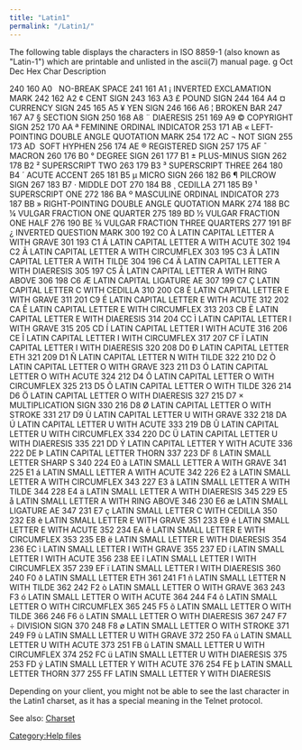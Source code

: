 ```yaml
---
title: "Latin1"
permalink: "/Latin1/"
---
```


The following table displays the characters in ISO 8859-1 (also known as
"Latin-1") which are printable and unlisted in the ascii(7) manual page.
<nowiki>g Oct Dec Hex Char Description

240 160 A0   NO-BREAK SPACE 241 161 A1 ¡ INVERTED EXCLAMATION MARK 242
162 A2 ¢ CENT SIGN 243 163 A3 £ POUND SIGN 244 164 A4 ¤ CURRENCY SIGN
245 165 A5 ¥ YEN SIGN 246 166 A6 ¦ BROKEN BAR 247 167 A7 § SECTION SIGN
250 168 A8 ¨ DIAERESIS 251 169 A9 © COPYRIGHT SIGN 252 170 AA ª FEMININE
ORDINAL INDICATOR 253 171 AB « LEFT-POINTING DOUBLE ANGLE QUOTATION MARK
254 172 AC ¬ NOT SIGN 255 173 AD ­ SOFT HYPHEN 256 174 AE ® REGISTERED
SIGN 257 175 AF ¯ MACRON 260 176 B0 ° DEGREE SIGN 261 177 B1 ±
PLUS-MINUS SIGN 262 178 B2 ² SUPERSCRIPT TWO 263 179 B3 ³ SUPERSCRIPT
THREE 264 180 B4 ´ ACUTE ACCENT 265 181 B5 µ MICRO SIGN 266 182 B6 ¶
PILCROW SIGN 267 183 B7 · MIDDLE DOT 270 184 B8 ¸ CEDILLA 271 185 B9 ¹
SUPERSCRIPT ONE 272 186 BA º MASCULINE ORDINAL INDICATOR 273 187 BB »
RIGHT-POINTING DOUBLE ANGLE QUOTATION MARK 274 188 BC ¼ VULGAR FRACTION
ONE QUARTER 275 189 BD ½ VULGAR FRACTION ONE HALF 276 190 BE ¾ VULGAR
FRACTION THREE QUARTERS 277 191 BF ¿ INVERTED QUESTION MARK 300 192 C0 À
LATIN CAPITAL LETTER A WITH GRAVE 301 193 C1 Á LATIN CAPITAL LETTER A
WITH ACUTE 302 194 C2 Â LATIN CAPITAL LETTER A WITH CIRCUMFLEX 303 195
C3 Ã LATIN CAPITAL LETTER A WITH TILDE 304 196 C4 Ä LATIN CAPITAL LETTER
A WITH DIAERESIS 305 197 C5 Å LATIN CAPITAL LETTER A WITH RING ABOVE 306
198 C6 Æ LATIN CAPITAL LIGATURE AE 307 199 C7 Ç LATIN CAPITAL LETTER C
WITH CEDILLA 310 200 C8 È LATIN CAPITAL LETTER E WITH GRAVE 311 201 C9 É
LATIN CAPITAL LETTER E WITH ACUTE 312 202 CA Ê LATIN CAPITAL LETTER E
WITH CIRCUMFLEX 313 203 CB Ë LATIN CAPITAL LETTER E WITH DIAERESIS 314
204 CC Ì LATIN CAPITAL LETTER I WITH GRAVE 315 205 CD Í LATIN CAPITAL
LETTER I WITH ACUTE 316 206 CE Î LATIN CAPITAL LETTER I WITH CIRCUMFLEX
317 207 CF Ï LATIN CAPITAL LETTER I WITH DIAERESIS 320 208 D0 Ð LATIN
CAPITAL LETTER ETH 321 209 D1 Ñ LATIN CAPITAL LETTER N WITH TILDE 322
210 D2 Ò LATIN CAPITAL LETTER O WITH GRAVE 323 211 D3 Ó LATIN CAPITAL
LETTER O WITH ACUTE 324 212 D4 Ô LATIN CAPITAL LETTER O WITH CIRCUMFLEX
325 213 D5 Õ LATIN CAPITAL LETTER O WITH TILDE 326 214 D6 Ö LATIN
CAPITAL LETTER O WITH DIAERESIS 327 215 D7 × MULTIPLICATION SIGN 330 216
D8 Ø LATIN CAPITAL LETTER O WITH STROKE 331 217 D9 Ù LATIN CAPITAL
LETTER U WITH GRAVE 332 218 DA Ú LATIN CAPITAL LETTER U WITH ACUTE 333
219 DB Û LATIN CAPITAL LETTER U WITH CIRCUMFLEX 334 220 DC Ü LATIN
CAPITAL LETTER U WITH DIAERESIS 335 221 DD Ý LATIN CAPITAL LETTER Y WITH
ACUTE 336 222 DE Þ LATIN CAPITAL LETTER THORN 337 223 DF ß LATIN SMALL
LETTER SHARP S 340 224 E0 à LATIN SMALL LETTER A WITH GRAVE 341 225 E1 á
LATIN SMALL LETTER A WITH ACUTE 342 226 E2 â LATIN SMALL LETTER A WITH
CIRCUMFLEX 343 227 E3 ã LATIN SMALL LETTER A WITH TILDE 344 228 E4 ä
LATIN SMALL LETTER A WITH DIAERESIS 345 229 E5 å LATIN SMALL LETTER A
WITH RING ABOVE 346 230 E6 æ LATIN SMALL LIGATURE AE 347 231 E7 ç LATIN
SMALL LETTER C WITH CEDILLA 350 232 E8 è LATIN SMALL LETTER E WITH GRAVE
351 233 E9 é LATIN SMALL LETTER E WITH ACUTE 352 234 EA ê LATIN SMALL
LETTER E WITH CIRCUMFLEX 353 235 EB ë LATIN SMALL LETTER E WITH
DIAERESIS 354 236 EC ì LATIN SMALL LETTER I WITH GRAVE 355 237 ED í
LATIN SMALL LETTER I WITH ACUTE 356 238 EE î LATIN SMALL LETTER I WITH
CIRCUMFLEX 357 239 EF ï LATIN SMALL LETTER I WITH DIAERESIS 360 240 F0 ð
LATIN SMALL LETTER ETH 361 241 F1 ñ LATIN SMALL LETTER N WITH TILDE 362
242 F2 ò LATIN SMALL LETTER O WITH GRAVE 363 243 F3 ó LATIN SMALL LETTER
O WITH ACUTE 364 244 F4 ô LATIN SMALL LETTER O WITH CIRCUMFLEX 365 245
F5 õ LATIN SMALL LETTER O WITH TILDE 366 246 F6 ö LATIN SMALL LETTER O
WITH DIAERESIS 367 247 F7 ÷ DIVISION SIGN 370 248 F8 ø LATIN SMALL
LETTER O WITH STROKE 371 249 F9 ù LATIN SMALL LETTER U WITH GRAVE 372
250 FA ú LATIN SMALL LETTER U WITH ACUTE 373 251 FB û LATIN SMALL LETTER
U WITH CIRCUMFLEX 374 252 FC ü LATIN SMALL LETTER U WITH DIAERESIS 375
253 FD ý LATIN SMALL LETTER Y WITH ACUTE 376 254 FE þ LATIN SMALL LETTER
THORN 377 255 FF LATIN SMALL LETTER Y WITH DIAERESIS

</pre>

Depending on your client, you might not be able to see the last
character in the Latin1 charset, as it has a special meaning in the
Telnet protocol.

See also: [Charset](Charset "wikilink")

[Category:Help files](Category:Help_files "wikilink")